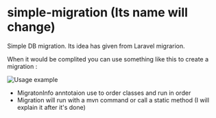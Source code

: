 # simple-migration (Its name will change)
Simple DB migration. Its idea has given from Laravel migrarion.

When it would be complited you can use something like this to create a migration :

![Usage example](https://media-exp1.licdn.com/dms/image/C4E22AQHm9AmeUz3wsw/feedshare-shrink_800/0?e=1593043200&v=beta&t=O3DZY_j8Y0AOMq4VGT3cE4fYRSvgjZy683ztsuvDiok)

- MigratonInfo anntotaion use to order classes and run in order
- Migration will run with a mvn command or call a static method (I will explain it after it's done)
